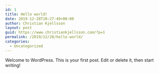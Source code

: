 ```yaml
---
id: 1
title: Hello world!
date: 2019-12-28T20:27:49+00:00
author: Christian Kjellsson
layout: post
guid: https://www.christiankjellsson.com/?p=1
permalink: /2019/12/28/hello-world/
categories:
  - Uncategorized
---
```

Welcome to WordPress. This is your first post. Edit or delete it, then start writing!